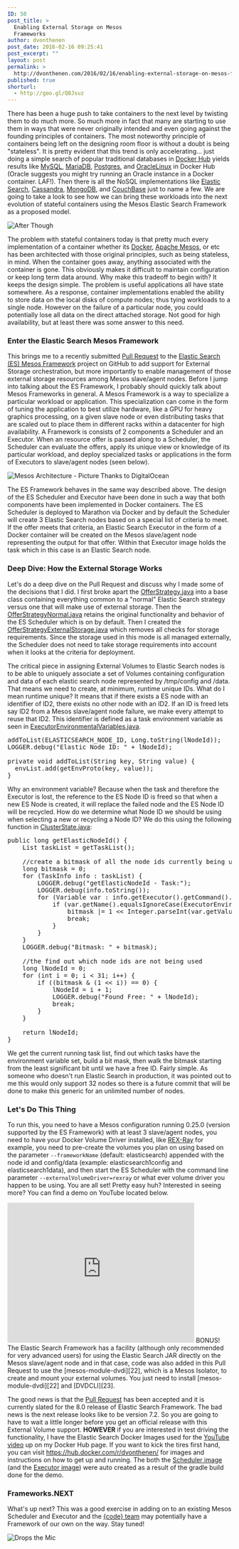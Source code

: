 ```yaml
---
ID: 50
post_title: >
  Enabling External Storage on Mesos
  Frameworks
author: dvonthenen
post_date: 2016-02-16 09:25:41
post_excerpt: ""
layout: post
permalink: >
  http://dvonthenen.com/2016/02/16/enabling-external-storage-on-mesos-frameworks/
published: true
shorturl:
  - http://goo.gl/Q8Jsuz
---
```

There has been a huge push to take containers to the next level by twisting them to do much more. So much more in fact that many are starting to use them in ways that were never originally intended and even going against the founding principles of containers. The most noteworthy principle of containers being left on the designing room floor is without a doubt is being "stateless". It is pretty evident that this trend is only accelerating... just doing a simple search of popular traditional databases in [Docker Hub][1] yields results like [MySQL][2], [MariaDB][3], [Postgres][4], and [OracleLinux][5] in Docker Hub (Oracle suggests you might try running an Oracle instance in a Docker container. LAF!). Then there is all the NoSQL implementations like [Elastic Search][6], [Cassandra][7], [MongoDB][8], and [CouchBase][9] just to name a few. We are going to take a look to see how we can bring these workloads into the next evolution of stateful containers using the Mesos Elastic Search Framework as a proposed model.

![After Though][10]

The problem with stateful containers today is that pretty much every implementation of a container whether its [Docker][11], [Apache Mesos][12], or etc has been architected with those original principles, such as being stateless, in mind. When the container goes away, anything associated with the container is gone. This obviously makes it difficult to maintain configuration or keep long term data around. Why make this tradeoff to begin with? It keeps the design simple. The problem is useful applications all have state somewhere. As a response, container implementations enabled the ability to store data on the local disks of compute nodes; thus tying workloads to a single node. However on the failure of a particular node, you could potentially lose all data on the direct attached storage. Not good for high availability, but at least there was some answer to this need.

### Enter the Elastic Search Mesos Framework

This brings me to a recently submitted [Pull Request][13] to the [Elastic Search (ES) Mesos Framework][14] project on GitHub to add support for External Storage orchestration, but more importantly to enable management of those external storage resources among Mesos slave/agent nodes. Before I jump into talking about the ES Framework, I probably should quickly talk about Mesos Frameworks in general. A Mesos Framework is a way to specialize a particular workload or application. This specialization can come in the form of tuning the application to best utilize hardware, like a GPU for heavy graphics processing, on a given slave node or even distributing tasks that are scaled out to place them in different racks within a datacenter for high availability. A Framework is consists of 2 components a Scheduler and an Executor. When an resource offer is passed along to a Scheduler, the Scheduler can evaluate the offers, apply its unique view or knowledge of its particular workload, and deploy specialized tasks or applications in the form of Executors to slave/agent nodes (seen below).

![Mesos Architecture - Picture Thanks to DigitalOcean][15]

The ES Framework behaves in the same way described above. The design of the ES Scheduler and Executor have been done in such a way that both components have been implemented in Docker containers. The ES Scheduler is deployed to Marathon via Docker and by default the Scheduler will create 3 Elastic Search nodes based on a special list of criteria to meet. If the offer meets that criteria, an Elastic Search Executor in the form of a Docker container will be created on the Mesos slave/agent node representing the output for that offer. Within that Executor image holds the task which in this case is an Elastic Search node.

### Deep Dive: How the External Storage Works

Let's do a deep dive on the Pull Request and discuss why I made some of the decisions that I did. I first broke apart the [OfferStrategy.java][16] into a base class containing everything common to a "normal" Elastic Search strategy versus one that will make use of external storage. Then the [OfferStrategyNormal.java][17] retains the original functionality and behavior of the ES Scheduler which is on by default. Then I created the [OfferStrategyExternalStorage.java][18] which removes all checks for storage requirements. Since the storage used in this mode is all managed externally, the Scheduler does not need to take storage requirements into account when it looks at the criteria for deployment.

The critical piece in assigning External Volumes to Elastic Search nodes is to be able to uniquely associate a set of Volumes containing configuration and data of each elastic search node represented by /tmp/config and /data. That means we need to create, at minimum, runtime unique IDs. What do I mean runtime unique? It means that if there exists a ES node with an identifier of ID2, there exists no other node with an ID2. If an ID is freed lets say ID2 from a Mesos slave/agent node failure, we make every attempt to reuse that ID2. This identifier is defined as a task environment variable as seen in [ExecutorEnvironmentalVariables.java][19].

<pre>addToList(ELASTICSEARCH_NODE_ID, Long.toString(lNodeId));
LOGGER.debug("Elastic Node ID: " + lNodeId);

private void addToList(String key, String value) {
  envList.add(getEnvProto(key, value));
}
</pre>

Why an environment variable? Because when the task and therefore the Executor is lost, the reference to the ES Node ID is freed so that when a new ES Node is created, it will replace the failed node and the ES Node ID will be recycled. How do we determine what Node ID we should be using when selecting a new or recycling a Node ID? We do this using the following function in [ClusterState.java][20]:

<pre>public long getElasticNodeId() {
    List taskList = getTaskList();

    //create a bitmask of all the node ids currently being used
    long bitmask = 0;
    for (TaskInfo info : taskList) {
        LOGGER.debug("getElasticNodeId - Task:");
        LOGGER.debug(info.toString());
        for (Variable var : info.getExecutor().getCommand().getEnvironment().getVariablesList()) {
            if (var.getName().equalsIgnoreCase(ExecutorEnvironmentalVariables.ELASTICSEARCH_NODE_ID)) {
                bitmask |= 1 &lt;&lt; Integer.parseInt(var.getValue()) - 1;
                break;
            }
        }
    }
    LOGGER.debug("Bitmask: " + bitmask);

    //the find out which node ids are not being used
    long lNodeId = 0;
    for (int i = 0; i &lt; 31; i++) {
        if ((bitmask & (1 &lt;&lt; i)) == 0) {
            lNodeId = i + 1;
            LOGGER.debug("Found Free: " + lNodeId);
            break;
        }
    }

    return lNodeId;
}
</pre>

We get the current running task list, find out which tasks have the environment variable set, build a bit mask, then walk the bitmask starting from the least significant bit until we have a free ID. Fairly simple. As someone who doesn't run Elastic Search in production, it was pointed out to me this would only support 32 nodes so there is a future commit that will be done to make this generic for an unlimited number of nodes.

### Let's Do This Thing

To run this, you need to have a Mesos configuration running 0.25.0 (version supported by the ES Framework) with at least 3 slave/agent nodes, you need to have your Docker Volume Driver installed, like [REX-Ray][21] for example, you need to pre-create the volumes you plan on using based on the parameter `--frameworkName` (default: elasticsearch) appended with the node id and config/data (example: elasticsearch1config and elasticsearch1data), and then start the ES Scheduler with the command line parameter `--externalVolumeDriver=rexray` or what ever volume driver you happen to be using. You are all set! Pretty easy huh? Interested in seeing more? You can find a demo on YouTube located below.

<iframe width="420" height="315" src="https://www.youtube.com/embed/0dhlcft9aWc" frameborder="0" allowfullscreen></iframe> 
BONUS! The Elastic Search Framework has a facility (although only recommended for very advanced users) for using the Elastic Search JAR directly on the Mesos slave/agent node and in that case, code was also added in this Pull Request to use the [mesos-module-dvdi][22], which is a Mesos Isolator, to create and mount your external volumes. You just need to install [mesos-module-dvdi][22] and [DVDCLI][23].

The good news is that the [Pull Request][24] has been accepted and it is currently slated for the 8.0 release of Elastic Search Framework. The bad news is the next release looks like to be version 7.2. So you are going to have to wait a little longer before you get an official release with this External Volume support. **HOWEVER** if you are interested in test driving the functionality, I have the Elastic Search Docker Images used for the [YouTube video][25] up on my Docker Hub page. If you want to kick the tires first hand, you can visit <https://hub.docker.com/r/dvonthenen/> for images and instructions on how to get up and running. The both the [Scheduler image][26] (and the [Executor image][27]) were auto created as a result of the gradle build done for the demo.

### Frameworks.NEXT

What's up next? This was a good exercise in adding on to an existing Mesos Scheduler and Executor and the [{code} team][28] may potentially have a Framework of our own on the way. Stay tuned!

![Drops the Mic][29]

 [1]: https://hub.docker.com/
 [2]: https://hub.docker.com/_/mysql/
 [3]: https://hub.docker.com/_/mariadb/
 [4]: https://hub.docker.com/_/postgres/
 [5]: https://hub.docker.com/_/oraclelinux/
 [6]: https://hub.docker.com/_/elasticsearch/
 [7]: https://hub.docker.com/_/cassandra/
 [8]: https://hub.docker.com/_/mongo/
 [9]: https://hub.docker.com/_/couchbase/
 [10]: https://raw.githubusercontent.com/dvonthenen/blog/master/images/afterthought.jpg
 [11]: http://www.docker.com/
 [12]: http://mesos.apache.org/
 [13]: https://github.com/mesos/elasticsearch/pull/489
 [14]: https://github.com/mesos/elasticsearch
 [15]: https://raw.githubusercontent.com/dvonthenen/blog/master/images/mesos_architecture.png
 [16]: https://github.com/dvonthenen/elasticsearch/blob/feature/externalvolumesupport/scheduler/src/main/java/org/apache/mesos/elasticsearch/scheduler/OfferStrategy.java
 [17]: https://github.com/dvonthenen/elasticsearch/blob/feature/externalvolumesupport/scheduler/src/main/java/org/apache/mesos/elasticsearch/scheduler/OfferStrategyNormal.java
 [18]: https://github.com/dvonthenen/elasticsearch/blob/feature/externalvolumesupport/scheduler/src/main/java/org/apache/mesos/elasticsearch/scheduler/OfferStrategyExternalStorage.java
 [19]: https://github.com/dvonthenen/elasticsearch/blob/feature/externalvolumesupport/scheduler/src/main/java/org/apache/mesos/elasticsearch/scheduler/configuration/ExecutorEnvironmentalVariables.java
 [20]: https://github.com/dvonthenen/elasticsearch/blob/feature/externalvolumesupport/scheduler/src/main/java/org/apache/mesos/elasticsearch/scheduler/state/ClusterState.java
 [21]: https://github.com/emccode/rexray
 [22]: https://github.com/emccode/mesos-module-dvdi
 [23]: https://github.com/emccode/dvdcli
 [24]: https://github.com/mesos/elasticsearch/issues/490
 [25]: https://youtu.be/0dhlcft9aWc
 [26]: https://hub.docker.com/r/dvonthenen/elasticsearch-scheduler/
 [27]: https://hub.docker.com/r/dvonthenen/elasticsearch-executor/
 [28]: http://emccode.github.io/
 [29]: https://raw.githubusercontent.com/dvonthenen/blog/master/images/micdrop.jpg